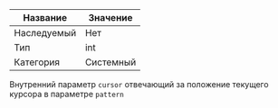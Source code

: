 | Название | Значение |
|---|---|
| Наследуемый | Нет |
| Тип | int |
| Категория | Системный |

Внутренний параметр `cursor` отвечающий за положение текущего курсора в параметре `pattern`